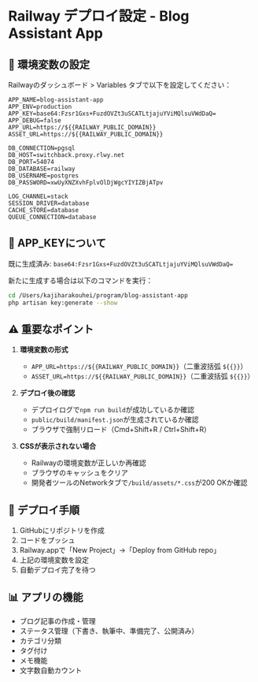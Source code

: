 # Railway デプロイ設定 - Blog Assistant App

## 📝 環境変数の設定

Railwayのダッシュボード > Variables タブで以下を設定してください：

```
APP_NAME=blog-assistant-app
APP_ENV=production
APP_KEY=base64:Fzsr1Gxs+FuzdOVZt3uSCATLtjajuYViMQlsuVWdDaQ=
APP_DEBUG=false
APP_URL=https://${{RAILWAY_PUBLIC_DOMAIN}}
ASSET_URL=https://${{RAILWAY_PUBLIC_DOMAIN}}

DB_CONNECTION=pgsql
DB_HOST=switchback.proxy.rlwy.net
DB_PORT=54074
DB_DATABASE=railway
DB_USERNAME=postgres
DB_PASSWORD=xwUyXNZXvhFplvOlDjWgcYIYIZBjATpv

LOG_CHANNEL=stack
SESSION_DRIVER=database
CACHE_STORE=database
QUEUE_CONNECTION=database
```

## 🔑 APP_KEYについて

既に生成済み: `base64:Fzsr1Gxs+FuzdOVZt3uSCATLtjajuYViMQlsuVWdDaQ=`

新たに生成する場合は以下のコマンドを実行：

```bash
cd /Users/kajiharakouhei/program/blog-assistant-app
php artisan key:generate --show
```

## ⚠️ 重要なポイント

1. **環境変数の形式**
   - `APP_URL=https://${{RAILWAY_PUBLIC_DOMAIN}}`（二重波括弧 `${{}}`）
   - `ASSET_URL=https://${{RAILWAY_PUBLIC_DOMAIN}}`（二重波括弧 `${{}}`）

2. **デプロイ後の確認**
   - デプロイログで`npm run build`が成功しているか確認
   - `public/build/manifest.json`が生成されているか確認
   - ブラウザで強制リロード（Cmd+Shift+R / Ctrl+Shift+R）

3. **CSSが表示されない場合**
   - Railwayの環境変数が正しいか再確認
   - ブラウザのキャッシュをクリア
   - 開発者ツールのNetworkタブで`/build/assets/*.css`が200 OKか確認

## 🚀 デプロイ手順

1. GitHubにリポジトリを作成
2. コードをプッシュ
3. Railway.appで「New Project」→「Deploy from GitHub repo」
4. 上記の環境変数を設定
5. 自動デプロイ完了を待つ

## 📊 アプリの機能

- ブログ記事の作成・管理
- ステータス管理（下書き、執筆中、準備完了、公開済み）
- カテゴリ分類
- タグ付け
- メモ機能
- 文字数自動カウント
